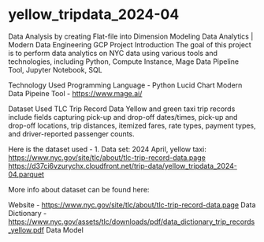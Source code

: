 # yellow_tripdata_2024-04
Data Analysis by creating Flat-file into Dimension Modeling 
Data Analytics | Modern Data Engineering GCP Project
Introduction
The goal of this project is to perform data analytics on NYC data using various tools and technologies, including Python, Compute Instance, Mage Data Pipeline Tool, Jupyter Notebook, SQL

Technology Used
Programming Language - Python
Lucid Chart
Modern Data Pipeine Tool - https://www.mage.ai/

Dataset Used
TLC Trip Record Data Yellow and green taxi trip records include fields capturing pick-up and drop-off dates/times, pick-up and drop-off locations, trip distances, itemized fares, rate types, payment types, and driver-reported passenger counts.

Here is the dataset used - 1.	Data set: 2024 April, yellow taxi: 
https://www.nyc.gov/site/tlc/about/tlc-trip-record-data.page
https://d37ci6vzurychx.cloudfront.net/trip-data/yellow_tripdata_2024-04.parquet

More info about dataset can be found here:

Website - https://www.nyc.gov/site/tlc/about/tlc-trip-record-data.page
Data Dictionary - https://www.nyc.gov/assets/tlc/downloads/pdf/data_dictionary_trip_records_yellow.pdf
Data Model
